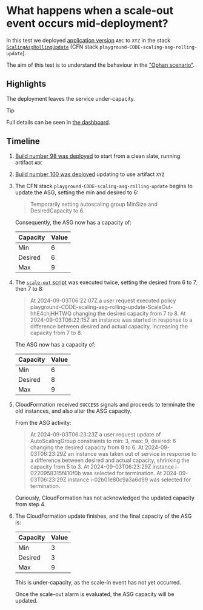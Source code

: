 # What happens when a scale-out event occurs mid-deployment?

In this test we deployed [application version](../dist) `ABC` to `XYZ` in the stack 
[`ScalingAsgRollingUpdate`](../packages/cdk/lib/scaling-asg-rolling-update.ts) (CFN stack `playground-CODE-scaling-asg-rolling-update`).

The aim of this test is to understand the behaviour in the ["Ophan scenario"](https://github.com/guardian/riff-raff/issues/1342).

## Highlights
The deployment leaves the service under-capacity.

> [!TIP]
> Full details can be seen in [the dashboard](https://metrics.gutools.co.uk/d/cdvsv1d6vhp1cb/testing-asg-rolling-update?orgId=1&from=1725344340000&to=1725344705000&var-App=scaling).

## Timeline
1. [Build number 98 was deployed](https://riffraff.gutools.co.uk/deployment/view/60d5b8d1-3535-4948-a096-adf924c8ee43) to start from a clean slate, running artifact `ABC`
2. [Build number 100 was deployed](https://riffraff.gutools.co.uk/deployment/view/49d4a159-0c64-4594-a95b-b9bd12205aa6) updating to use artifact `XYZ`
3. The CFN stack `playground-CODE-scaling-asg-rolling-update` begins to update the ASG, setting the min and desired to 6:

   > Temporarily setting autoscaling group MinSize and DesiredCapacity to 6.
   
   Consequently, the ASG now has a capacity of:
   
   | Capacity | Value |
   |----------|-------|
   | Min      | 6     |
   | Desired  | 6     |
   | Max      | 9     |

4. The [`scale-out` script](../script/scale-out) was executed twice, setting the desired from 6 to 7, then 7 to 8:

   > At 2024-09-03T06:22:07Z a user request executed policy playground-CODE-scaling-asg-rolling-update-ScaleOut-hhE4chjHHTWQ changing the desired capacity from 7 to 8. 
   > At 2024-09-03T06:22:15Z an instance was started in response to a difference between desired and actual capacity, increasing the capacity from 7 to 8.

   The ASG now has a capacity of:

   | Capacity | Value |
   |----------|-------|
   | Min      | 6     |
   | Desired  | 8     |
   | Max      | 9     |

5. CloudFormation received `SUCCESS` signals and proceeds to terminate the old instances, and also alter the ASG capacity.

   From the ASG activity:
   > At 2024-09-03T06:23:23Z a user request update of AutoScalingGroup constraints to min: 3, max: 9, desired: 6 changing the desired capacity from 8 to 6.
   > At 2024-09-03T06:23:29Z an instance was taken out of service in response to a difference between desired and actual capacity, shrinking the capacity from 5 to 3.
   > At 2024-09-03T06:23:29Z instance i-0220958315f410f0b was selected for termination. 
   > At 2024-09-03T06:23:29Z instance i-02b01e80c9a3a6d99 was selected for termination.

   Curiously, CloudFormation has not acknowledged the updated capacity from step 4.
6. The CloudFormation update finishes, and the final capacity of the ASG is:

   | Capacity | Value |
   |----------|-------|
   | Min      | 3     |
   | Desired  | 3     |
   | Max      | 9     |

   This is under-capacity, as the scale-in event has not yet occurred.

   Once the scale-out alarm is evaluated, the ASG capacity will be updated. 
